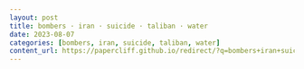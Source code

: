 ```yaml
---
layout: post
title: bombers · iran · suicide · taliban · water
date: 2023-08-07
categories: [bombers, iran, suicide, taliban, water]
content_url: https://papercliff.github.io/redirect/?q=bombers+iran+suicide+taliban+water&tbs=cdr:1,cd_min:8/6/2023,cd_max:8/8/2023
---
```

